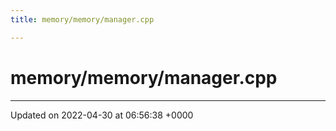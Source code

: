 ```yaml
---
title: memory/memory/manager.cpp

---
```


# memory/memory/manager.cpp








-------------------------------

Updated on 2022-04-30 at 06:56:38 +0000

